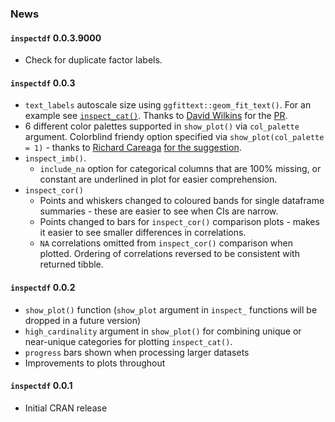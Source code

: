 
### News

#### `inspectdf` 0.0.3.9000

  - Check for duplicate factor labels.

#### `inspectdf` 0.0.3

  - `text_labels` autoscale size using `ggfittext::geom_fit_text()`. For
    an example see
    [`inspect_cat()`](https://github.com/alastairrushworth/inspectdf#categorical-levels).
    Thanks to [David Wilkins](https://github.com/wilkox) for the
    [PR](https://github.com/alastairrushworth/inspectdf/pull/9).
  - 6 different color palettes supported in `show_plot()` via
    `col_palette` argument. Colorblind friendy option specified via
    `show_plot(col_palette = 1)` - thanks to [Richard
    Careaga](https://github.com/technocrat) [for the
    suggestion](https://github.com/alastairrushworth/inspectdf/pull/3).
  - `inspect_imb()`.
      - `include_na` option for categorical columns that are 100%
        missing, or constant are underlined in plot for easier
        comprehension.
  - `inspect_cor()`
      - Points and whiskers changed to coloured bands for single
        dataframe summaries - these are easier to see when CIs are
        narrow.  
      - Points changed to bars for `inspect_cor()` comparison plots -
        makes it easier to see smaller differences in correlations.  
      - `NA` correlations omitted from `inspect_cor()` comparison when
        plotted. Ordering of correlations reversed to be consistent with
        returned tibble.

#### `inspectdf` 0.0.2

  - `show_plot()` function (`show_plot` argument in `inspect_` functions
    will be dropped in a future version)
  - `high_cardinality` argument in `show_plot()` for combining unique or
    near-unique categories for plotting `inspect_cat()`.
  - `progress` bars shown when processing larger datasets
  - Improvements to plots throughout

#### `inspectdf` 0.0.1

  - Initial CRAN release
